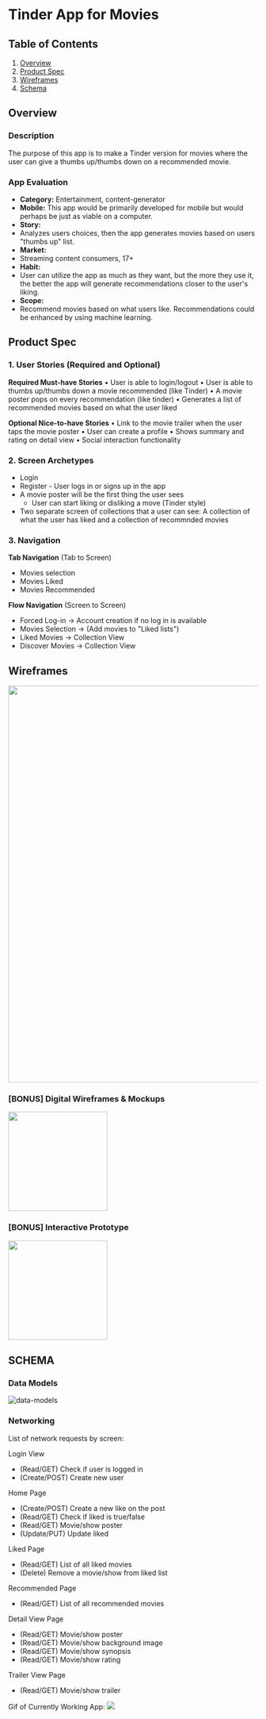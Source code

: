 # Tinder App for Movies

## Table of Contents
1. [Overview](#Overview)
2. [Product Spec](#Product-Spec)
3. [Wireframes](#Wireframes)
4. [Schema](#Schema)

## Overview
### Description
The purpose of this app is to make a Tinder version for movies where the user can give a thumbs up/thumbs down on a recommended movie. 

### App Evaluation
- **Category:** Entertainment, content-generator
- **Mobile:** This app would be primarily developed for mobile but would perhaps be just as viable on a computer.
- **Story:** 
- Analyzes users choices, then the app generates movies based on users "thumbs up" list.
- **Market:** 
- Streaming content consumers, 17+
- **Habit:** 
- User can utilize the app as much as they want, but the more they use it, the better the app will generate recommendations closer to the user's liking.
- **Scope:** 
- Recommend movies based on what users like. Recommendations could be enhanced by using machine learning.

## Product Spec
### 1. User Stories (Required and Optional)

**Required Must-have Stories**
• User is able to login/logout
• User is able to thumbs up/thumbs down a movie recommended (like Tinder)
• A movie poster pops on every recommendation (like tinder)
• Generates a list of recommended movies based on what the user liked

**Optional Nice-to-have Stories**
• Link to the movie trailer when the user taps the movie poster
• User can create a profile
• Shows summary and rating on detail view
• Social interaction functionality

### 2. Screen Archetypes

* Login
* Register - User logs in or signs up in the app
* A movie poster will be the first thing the user sees
    * User can start liking or disliking a move (Tinder style)
* Two separate screen of collections that a user can see: A collection of what the user has liked and a collection of recommnded movies

### 3. Navigation

**Tab Navigation** (Tab to Screen)

* Movies selection
* Movies Liked
* Movies Recommended

**Flow Navigation** (Screen to Screen)

* Forced Log-in -> Account creation if no log in is available
* Movies Selection -> (Add movies to "Liked lists")
* Liked Movies -> Collection View
* Discover Movies -> Collection View

## Wireframes

<img src="https://user-images.githubusercontent.com/100539328/197395807-53283671-4453-429d-a4ba-f8f00ce963fb.jpg" width=800><br>

### [BONUS] Digital Wireframes & Mockups
<img src="[img here]" height=200>

### [BONUS] Interactive Prototype
<img src="[img here]" width=200>

## SCHEMA

### Data Models

![data-models](https://user-images.githubusercontent.com/100539328/197395419-f10f2543-f761-4480-94e6-a4191e51948e.png)

### Networking

List of network requests by screen:

Login View
- (Read/GET) Check if user is logged in
- (Create/POST) Create new user

Home Page
- (Create/POST) Create a new like on the post
- (Read/GET) Check if liked is true/false
- (Read/GET) Movie/show poster
- (Update/PUT) Update liked

Liked Page
- (Read/GET) List of all liked movies
- (Delete) Remove a movie/show from liked list

Recommended Page
- (Read/GET) List of all recommended movies

Detail View Page
- (Read/GET) Movie/show poster
- (Read/GET) Movie/show background image
- (Read/GET) Movie/show synopsis
- (Read/GET) Movie/show rating

Trailer View Page
- (Read/GET) Movie/show trailer

Gif of Currently Working App:
![](https://i.imgur.com/F7QUlFL.gif)
